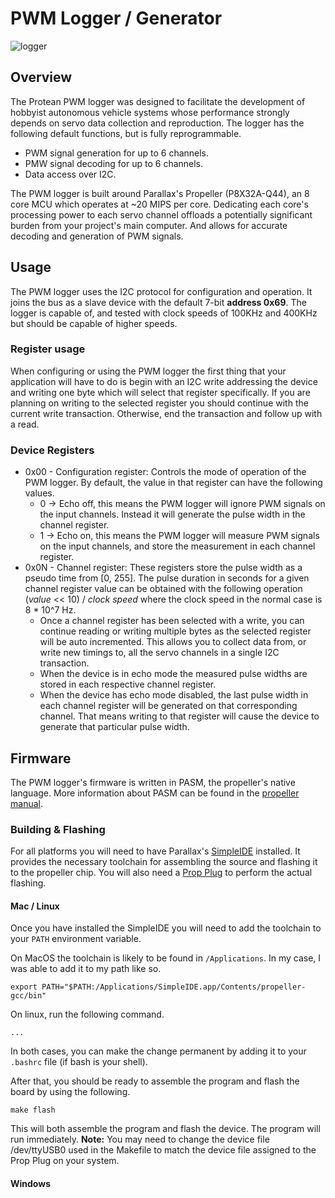 # PWM Logger / Generator
![logger](https://protean-io.herokuapp.com/imgs/logger.jpg)

## Overview

The Protean PWM logger was designed to facilitate the development of hobbyist autonomous vehicle systems whose performance strongly depends on servo data collection and reproduction. The logger has the following default functions, but is fully reprogrammable.

* PWM signal generation for up to 6 channels.
* PMW signal decoding for up to 6 channels.
* Data access over I2C.

The PWM logger is built around Parallax's Propeller (P8X32A-Q44), an 8 core MCU which operates at ~20 MIPS per core. Dedicating each core's processing power to each servo channel offloads a potentially significant burden from your project's main computer. And allows for accurate decoding and generation of PWM signals.

## Usage

The PWM logger uses the I2C protocol for configuration and operation. It joins the bus as a slave device with the default 7-bit **address 0x69**. The logger is capable of, and tested with clock speeds of 100KHz and 400KHz but should be capable of higher speeds.

### Register usage

When configuring or using the PWM logger the first thing that your application will have to do is begin with an I2C write addressing the device and writing one byte which will select that register specifically. If you are planning on writing to the selected register you should continue with the current write transaction. Otherwise, end the transaction and follow up with a read.

### Device Registers

* 0x00 - Configuration register: Controls the mode of operation of the PWM logger. By default, the value in that register can have the following values.
   * 0 -> Echo off, this means the PWM logger will ignore PWM signals on the input channels. Instead it will generate the pulse width in the channel register.
   * 1 -> Echo on, this means the PWM logger will measure PWM signals on the input channels, and store the measurement in each channel register.
* 0x0N - Channel register: These registers store the pulse width as a pseudo time from [0, 255]. The pulse duration in seconds for a given channel register value can be obtained with the following operation (_value_ << 10) / _clock speed_ where the clock speed in the normal case is 8 * 10^7 Hz.
  * Once a channel register has been selected with a write, you can continue reading or writing multiple bytes as the selected register will be auto incremented. This allows you to collect data from, or write new timings to, all the servo channels in a single I2C transaction.
  * When the device is in echo mode the measured pulse widths are stored in each respective channel register.
  * When the device has echo mode disabled, the last pulse width in each channel register will be generated on that corresponding channel. That means writing to that register will cause the device to generate that particular pulse width.

## Firmware

The PWM logger's firmware is written in PASM, the propeller's native language. More information about PASM can be found in the [propeller manual](https://www.parallax.com/sites/default/files/downloads/P8X32A-Web-PropellerManual-v1.2.pdf).

### Building & Flashing

For all platforms you will need to have Parallax's [SimpleIDE](http://learn.parallax.com/tutorials/language/propeller-c/propeller-c-set-simpleide) installed. It provides the necessary toolchain for assembling the source and flashing it to the propeller chip. You will also need a [Prop Plug](https://www.parallax.com/product/32201) to perform the actual flashing.

#### Mac / Linux

Once you have installed the SimpleIDE you will need to add the toolchain to your `PATH` environment variable. 

On MacOS the toolchain is likely to be found in `/Applications`. In my case, I was able to add it to my path like so.

```
export PATH="$PATH:/Applications/SimpleIDE.app/Contents/propeller-gcc/bin"
```

On linux, run the following command.

```
...
```

In both cases, you can make the change permanent by adding it to your `.bashrc` file (if bash is your shell).

After that, you should be ready to assemble the program and flash the board by using the following.

```
make flash
```

This will both assemble the program and flash the device. The program will run immediately. __Note:__ You may need to change the device file /dev/ttyUSB0 used in the Makefile to match the device file assigned to the Prop Plug on your system.

#### Windows

